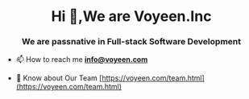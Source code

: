 <h1 align="center">Hi 👋,We are Voyeen.Inc</h1>
<h3 align="center">We are passnative in Full-stack Software Development</h3>

- 📫 How to reach me **info@voyeen.com**

- 📄 Know about Our Team [https://voyeen.com/team.html](https://voyeen.com/team.html)

